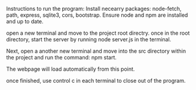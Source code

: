 Instructions to run the program: 
Install necearry packages: node-fetch, path, express, sqlite3, cors, bootstrap.
Ensure node and npm are installed and up to date.

open a new terminal and move to the project root directry.
once in the root directory, start the server by running node server.js in the terminal.

Next, open a another new terminal and move into the src directory within the project and run the command: npm start.

The webpage will load automatically from this point. 

once finished, use control c in each terminal to close out of the program. 


